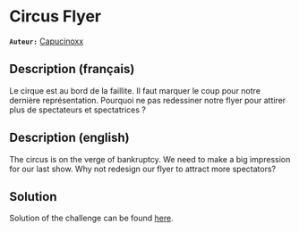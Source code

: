 # Circus Flyer

**`Auteur:`** [Capucinoxx](https://github.com/Capucinoxx)

## Description (français)

Le cirque est au bord de la faillite. Il faut marquer le coup pour notre dernière représentation. Pourquoi ne pas redessiner notre flyer pour attirer plus de spectateurs et spectatrices ?
## Description (english)

The circus is on the verge of bankruptcy. We need to make a big impression for our last show. Why not redesign our flyer to attract more spectators?

## Solution

Solution of the challenge can be found [here](solution/).
